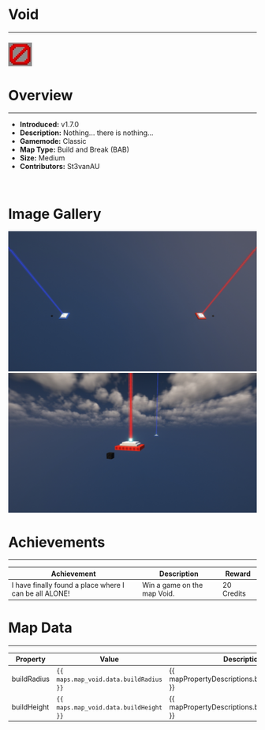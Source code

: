 # Void

***

#### ![voidicon](../assets/maps/void/void-icon.jpg)

# Overview
***
- **Introduced:** v1.7.0
- **Description:** Nothing... there is nothing...
- **Gamemode:** Classic
- **Map Type:** Build and Break (BAB)
- **Size:** Medium
- **Contributors:** St3vanAU

<br />  

# Image Gallery
![Void - Overview](../assets/maps/void/void-overview.jpg '')
![Void - Beacon](../assets/maps/void/void-beacon.jpg '')

# Achievements
***

| Achievement | Description | Reward |
| ----- | ----- | ------ |
| I have finally found a place where I can be all ALONE! | Win a game on the map Void. | 20 Credits |



# Map Data
***

| Property | Value | Description |
| ----------- | ----------- | ------ |
| buildRadius |`{{ maps.map_void.data.buildRadius }}`| {{ mapPropertyDescriptions.buildRadius.classic }} |
| buildHeight |`{{ maps.map_void.data.buildHeight }}`| {{ mapPropertyDescriptions.buildHeight.classic }} |